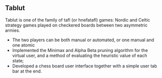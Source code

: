 Tablut
----
Tablut is one of the family of tafl (or hnefatafl) games: Nordic and Celtic strategy games played on checkered boards between two asymmetric armies.
- The two players can be both manual or automated, or one manual and one atomic
- Implemented the Minimax and Alpha Beta pruning algorithm for the virtual user, and a method of evaluating the heuristic value of each state;
- Developed a chess board user interface together with a simple user tab bar at the end.
